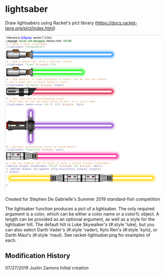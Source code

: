 # lightsaber
Draw lightsabers using Racket's pict library (https://docs.racket-lang.org/pict/index.html)

![racket-lightsaber.png](racket-lightsaber.png)

Created for Stephen De Gabrielle's Summer 2019 standard-fish competition

The lightsaber function produces a pict of a lightsaber. The only required argument is a color, which can be either a color name or a color% object. A length can be provided as an optional argument, as well as a style for the lightsaber hilt. The default hilt is Luke Skywalker's (#:style 'luke), but you can also select Darth Vader's (#:style 'vader), Kylo Ren's (#:style 'kylo), or Darth Maul's (#:style 'maul). See racket-lightsaber.png for examples of each.

Modification History
-------------------------------------------------
07/27/2019   Justin Zamora   Initial creation

